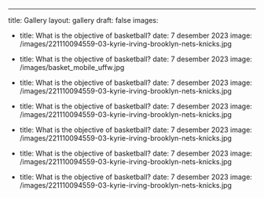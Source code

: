 ---
title: Gallery
layout: gallery
draft: false
images:
- title: What is the objective of basketball?
  date: 7 desember 2023
  image: /images/221110094559-03-kyrie-irving-brooklyn-nets-knicks.jpg

- title: What is the objective of basketball?
  date: 7 desember 2023
  image: /images/basket_mobile_uffw.jpg

- title: What is the objective of basketball?
  date: 7 desember 2023
  image: /images/221110094559-03-kyrie-irving-brooklyn-nets-knicks.jpg

- title: What is the objective of basketball?
  date: 7 desember 2023
  image: /images/221110094559-03-kyrie-irving-brooklyn-nets-knicks.jpg

- title: What is the objective of basketball?
  date: 7 desember 2023
  image: /images/221110094559-03-kyrie-irving-brooklyn-nets-knicks.jpg

- title: What is the objective of basketball?
  date: 7 desember 2023
  image: /images/221110094559-03-kyrie-irving-brooklyn-nets-knicks.jpg

- title: What is the objective of basketball?
  date: 7 desember 2023
  image: /images/221110094559-03-kyrie-irving-brooklyn-nets-knicks.jpg


